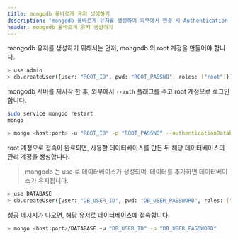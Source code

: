 ```yaml
---
title: mongodb 올바르게 유저 생성하기
description: 'mongodb 올바르게 유저를 생성하여 외부에서 연결 시 Authentication Fail 해결하기'
header: mongodb 올바르게 유저 생성하기
---
```


mongodb 유저를 생성하기 위해서는 먼저, mongodb 의 root 계정을 만들어야 합니다.

```sh
> use admin
> db.createUser({user: "ROOT_ID", pwd: "ROOT_PASSWO", roles: ["root"]})
```

mongodb 서버를 재시작 한 후, 외부에서 `--auth` 플래그를 주고 root 계정으로 로그인합니다.

```sh
sudo service mongod restart
mongo

> mongo <host:port> -u "ROOT_ID" -p "ROOT_PASSWO" --authenticationDatabase "admin"
```

root 계정으로 접속이 완료되면, 사용할 데이터베이스를 만든 뒤 해당 데이터베이스의 관리 계정을 생성합니다.

> mongodb 는 use <DATABASE> 로 데이터베이스가 생성되며, 데이터를 추가하면 데이터베이스가 유지됩니다.

```sh
> use DATABASE
> db.createUser({user: "DB_USER_ID", pwd: "DB_USER_PASSWORD", roles: ["dbOwner"]})
```

성공 메시지가 나오면, 해당 유저로 데이터베이스에 접속합니다.

```sh
> mongo <host:port>/DATABASE -u "DB_USER_ID" -p "DB_USER_PASSWORD"
```
